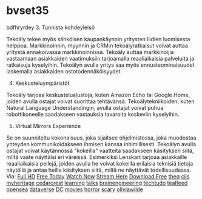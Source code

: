 # bvset35
bdfhryrdey
3. Tunnista kohdeyleisö

Tekoäly tekee myös sähköisen kaupankäynnin yritysten liidien luomisesta helppoa. Markkinoinnin, myynnin ja CRM:n tekoälyratkaisut voivat auttaa yritystä ennakoivassa markkinoinnissa. Tekoäly auttaa markkinoijia vastaamaan asiakkaiden vaatimuksiin tarjoamalla reaaliaikaisia ​​palveluita ja ratkaisuja kyselyihin. Tekoälyn avulla yritys saa myös ennusteominaisuudet laskemalla asiakkaiden ostotodennäköisyydet.

4. Keskusteluympäristöt

Tekoäly tarjoaa keskustelualustoja, kuten Amazon Echo tai Google Home, joiden avulla ostajat voivat suorittaa tehtävänsä. Tekoälytekniikoiden, kuten Natural Language Understandingin, avulla ostajat voivat puhua robottikoneelle saadakseen vastauksia tavaroita koskeviin kyselyihin.

5. Virtual Mirrors Experience

Se on suunniteltu kokonaisuus, joka sijaitsee ohjelmistossa, joka muodostaa yhteyden kommunikoidakseen ihmisen kanssa inhimillisesti. Tekoälyn avulla ostajat voivat käytännössä "kokeilla" vaatteita saadakseen käsityksen siitä, miltä vaate näyttäisi eri väreissä. Esimerkiksi Lenskart tarjoaa asiakkaille reaaliaikaisia ​​peilejä, joiden avulla he voivat kokeilla erilaisia ​​teknisiä tietoja näytöllä ja antaa heille käsityksen siitä, miltä ne näyttävät todellisuudessa. Via: <a href="https://zencastr.com/WATCH-FuLL-Black-Adam-2022-Online-On-123movies">Full HD</a> <a href="https://zencastr.com/WATCH-FuLL-Ticket-to-Paradise-2022-Online-On-123movies">Free Today</a> <a href="https://zencastr.com/WATCH-FuLL-Halloween-Ends-2022-Online-On-123movies">Watch Now</a> <a href="https://zencastr.com/WATCH-FuLL-Smile-2022-Online-On-123movies">Stream Here</a> <a href="https://zencastr.com/WATCH-FuLL-Don-t-Worry-Darling-2022-Online-On-123movies">Download Free</a> <a href="https://theq.qcc.edu/ICS/icsfs/sztuczna-inteligencja.html?target=67de9942-9d27-4692-9d50-60c8b3db9c91">theq</a> <a href="https://my.ciis.edu/ICS/icsfs/kunstmatige-intelligentie.html?target=7a24c4eb-c95e-45dc-a24c-a0815117df03">ciis</a> <a href="https://myheritage.heritage.edu/ICS/icsfs/een-klantgerichte-benadering.html?target=ec425b1b-9b7c-46c3-bcc0-dc30f7748b11">myheritage</a> <a href="https://my.cedarcrest.edu/ICS/icsfs/chatbot-ervaringen.html?target=61e4ff84-01a1-4091-a9b9-c2061ff397bd">cedarcrest</a> <a href="https://learning.unv.org/mod/forum/discuss.php?d=7354">learning</a> <a href="https://talks.ee.ic.ac.uk/talk/index/3283">talks</a> <a href="http://brainengineering.dartmouth.edu/psyc40wiki/index.php/Verbeterde_aanbevelingen_voor_shoppers">brainengineering</a> <a href="https://forum.techtudo.globo.com/perguntas/524685/hvordan-kunstig-intelligens-revolutionerer-e-handelsindustrien">techtudo</a> <a href="https://tealfeed.com/kvalitets-produktbeskrivelser-wqldr">tealfeed</a> <a href="https://opensea.io/collection/asiakaslahtoinen-lahestymistapa">opensea</a> <a href="https://dataverse.unc.edu/dataverse/kuinka-tekoaly-mullistaa/">dataverse</a> <a href="https://flipboard.com/topic/DC/watch-full-black-adam-2022-online-on-12/a-MNGozb9xQ4WijuGaK-D9ag%3Aa%3A3928273511-70a81be56c%2Fzencastr.com">DC</a> <a href="https://flipboard.com/topic/movies/watch-full-ticket-to-paradise-2022-onli/a-NKl2TFMkSl-NHokKeWR9Xw%3Aa%3A3928273511-d8faad2658%2Fzencastr.com">movies</a> <a href="https://flipboard.com/topic/horror/watch-full-halloween-ends-2022-online-o/a-pFaiuyIWSNS4deiodVPT6A%3Aa%3A3928273511-0e8c39f2c9%2Fzencastr.com">horror</a> <a href="https://flipboard.com/topic/horror/watch-full-smile-2022-online-on-123movi/a-sWC9912GTmeXAdhCxVAR0A%3Aa%3A3928273511-b408191bcf%2Fzencastr.com">scary</a> <a href="https://flipboard.com/topic/oliviawilde/watch-full-dont-worry-darling-2022-onli/a--TDpRBsERC6_-oT8Gm9sDQ%3Aa%3A3928273511-9ce65a47bd%2Fzencastr.com">oliviawilde</a>

